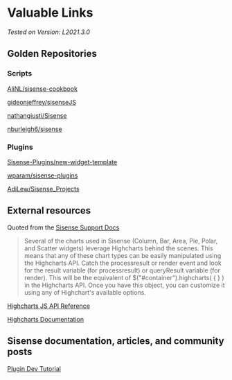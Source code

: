 # Valuable Links

<em>Tested on Version: L2021.3.0</em>

## Golden Repositories

### Scripts

[AliNL/sisense-cookbook](https://github.com/AliNL/sisense-cookbook)

[gideonjeffrey/sisenseJS](https://github.com/gideonjeffrey/sisenseJS)

[nathangiusti/Sisense](https://github.com/nathangiusti/Sisense)

[nburleigh6/sisense](https://github.com/nburleigh6/sisense)

### Plugins

[Sisense-Plugins/new-widget-template](https://gitlab.com/Sisense-Plugins/new-widget-template)

[wparam/sisense-plugins](https://github.com/wparam/sisense-plugins)

[AdiLew/Sisense_Projects](https://github.com/AdiLew/Sisense_Projects)

## External resources

Quoted from the [Sisense Support Docs](https://support.sisense.com/kb/en/article/extend-the-functionality-of-an-existing-widget)
> Several of the charts used in Sisense (Column, Bar, Area, Pie, Polar, and Scatter widgets) leverage Highcharts behind the scenes.  This means that any of these chart types can be easily manipulated using the Highcharts API.  Catch the processresult or render event and look for the result variable (for processresult) or queryResult variable (for render).  This will be the equivalent of $("#container").highcharts( { } ) in the Highcharts API.  Once you have this object, you can customize it using any of Highchart's available options.

[Highcharts JS API Reference](https://api.highcharts.com/highcharts/)

[Highcharts Documentation](https://highcharts.com/docs/index)

## Sisense documentation, articles, and community posts

[Plugin Dev Tutorial](https://support.sisense.com/kb/en/article/plugin-dev-tutorial-2165866)

